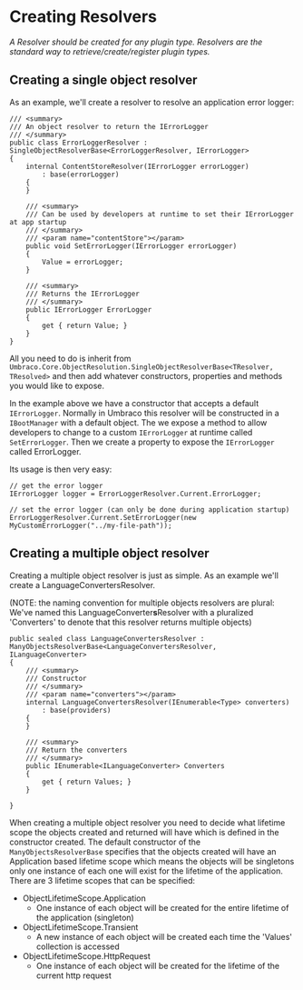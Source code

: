 # Creating Resolvers

_A Resolver should be created for any plugin type.  Resolvers are the standard way to retrieve/create/register plugin types._ 

## Creating a single object resolver

As an example, we'll create a resolver to resolve an application error logger:
	
	/// <summary>
	/// An object resolver to return the IErrorLogger
	/// </summary>
	public class ErrorLoggerResolver : SingleObjectResolverBase<ErrorLoggerResolver, IErrorLogger>
	{
		internal ContentStoreResolver(IErrorLogger errorLogger)
			: base(errorLogger)
		{
		} 
		
		/// <summary>
		/// Can be used by developers at runtime to set their IErrorLogger at app startup
		/// </summary>
		/// <param name="contentStore"></param>
		public void SetErrorLogger(IErrorLogger errorLogger)
		{
			Value = errorLogger;
		}
	
		/// <summary>
		/// Returns the IErrorLogger
		/// </summary>
		public IErrorLogger ErrorLogger
		{
			get { return Value; }
		}
	}
	
All you need to do is inherit from `Umbraco.Core.ObjectResolution.SingleObjectResolverBase<TResolver, TResolved>` and then add whatever constructors, properties and methods you would like to expose. 

In the example above we have a constructor that accepts a default `IErrorLogger`. Normally in Umbraco this resolver will be constructed in a `IBootManager` with a default object. The we expose a method to allow developers to change to a custom `IErrorLogger` at runtime called `SetErrorLogger`. Then we create a property to expose the `IErrorLogger` called ErrorLogger.

Its usage is then very easy:

	// get the error logger
	IErrorLogger logger = ErrorLoggerResolver.Current.ErrorLogger;

	// set the error logger (can only be done during application startup)
	ErrorLoggerResolver.Current.SetErrorLogger(new MyCustomErrorLogger("../my-file-path"));

## Creating a multiple object resolver

Creating a multiple object resolver is just as simple. As an example we'll create a LanguageConvertersResolver.

(NOTE: the naming convention for multiple objects resolvers are plural: We've named this LanguageConverter**s**Resolver with a pluralized 'Converters' to denote that this resolver returns multiple objects)

	public sealed class LanguageConvertersResolver : ManyObjectsResolverBase<LanguageConvertersResolver, ILanguageConverter>
    {	
		/// <summary>
		/// Constructor
		/// </summary>
		/// <param name="converters"></param>		
		internal LanguageConvertersResolver(IEnumerable<Type> converters)
			: base(providers)
		{
		}

		/// <summary>
		/// Return the converters
		/// </summary>
		public IEnumerable<ILanguageConverter> Converters
		{
			get { return Values; }
		}        

    }

When creating a multiple object resolver you need to decide what lifetime scope the objects created and returned will have which is defined in the constructor created. The default constructor of the `ManyObjectsResolverBase` specifies that the objects created will have an Application based lifetime scope which means the objects will be singletons only one instance of each one will exist for the lifetime of the application. There are 3 lifetime scopes that can be specified:

* ObjectLifetimeScope.Application
	* One instance of each object will be created for the entire lifetime of the application (singleton)
* ObjectLifetimeScope.Transient
	* A new instance of each object will be created each time the 'Values' collection is accessed
* ObjectLifetimeScope.HttpRequest
	* One instance of each object will be created for the lifetime of the current http request



